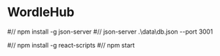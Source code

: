 # WordleHub

#// npm install -g json-server 
#// json-server .\data\db.json --port 3001

#// npm install -g react-scripts 
#// npm start
